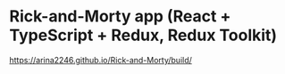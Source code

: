 # Rick-and-Morty app (React + TypeScript + Redux, Redux Toolkit)
https://arina2246.github.io/Rick-and-Morty/build/
